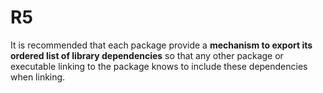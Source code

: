 # R5

It is recommended that each package provide a **mechanism to export its ordered
list of library dependencies** so that any other package or executable linking
to the package knows to include these dependencies when linking.
